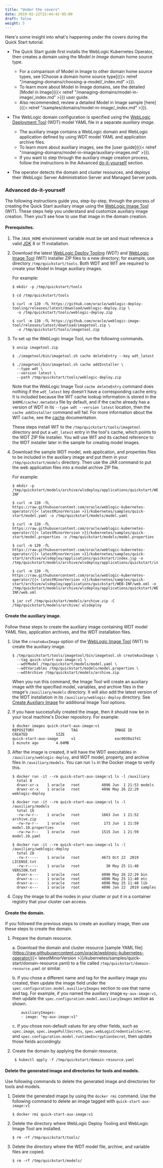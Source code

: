 ```yaml
---
title: "Under the covers"
date: 2019-02-22T15:44:42-05:00
draft: false
weight: 5
---
```


Here's some insight into what's happening under the covers during the Quick Start tutorial.

- The Quick Start guide first installs the WebLogic Kubernetes Operator, then creates a domain using the _Model in Image_ domain home source type.

  - For a comparison of Model in Image to other domain home source types, see [Choose a domain home source type]({{< relref "/managing-domains/choosing-a-model/_index.md" >}}).
  - To learn more about Model in Image domains, see the detailed [Model in Image]({{< relref "/managing-domains/model-in-image/_index.md" >}}) user guide.
  - Also recommended, review a detailed Model in Image sample [here]({{< relref "/samples/domains/model-in-image/_index.md" >}}).

- The WebLogic domain configuration is specified using the [WebLogic Deployment Tool](https://oracle.github.io/weblogic-deploy-tooling/) (WDT) model YAML file in a separate _auxiliary image_.

  - The auxiliary image contains a WebLogic domain and WebLogic application defined by using WDT model YAML and application archive files.
  - To learn more about auxiliary images, see the [user guide]({{< relref "/managing-domains/model-in-image/auxiliary-images.md" >}}).
  - If you want to step through the auxiliary image creation process, follow the instructions in the Advanced [do-it-yourself](#advanced-do-it-yourself) section.

- The operator detects the domain and cluster resources, and deploys their WebLogic Server Administration Server and Managed Server pods.

### Advanced do-it-yourself

The following instructions guide you, step-by-step, through the process of creating the Quick Start auxiliary image using the [WebLogic Image Tool](https://oracle.github.io/weblogic-image-tool/) (WIT).
These steps help you understand and customize auxiliary image creation. Then you'll see how to use that image in the domain creation.

#### Prerequisites.
1. The `JAVA_HOME` environment variable must be set and must reference a valid [JDK](https://www.oracle.com/java/technologies/downloads/) 8 or 11 installation.

1. Download the latest [WebLogic Deploy Tooling](https://github.com/oracle/weblogic-deploy-tooling/releases) (WDT) and [WebLogic Image Tool](https://github.com/oracle/weblogic-image-tool/releases) (WIT) installer ZIP files to a new directory; for example, use directory `/tmp/quickstart/tools`. Both WDT and WIT are required to create your Model in Image auxiliary images.

   For example:
   ```shell
   $ mkdir -p /tmp/quickstart/tools
   ```

   ```shell
   $ cd /tmp/quickstart/tools
   ```
   ```shell
   $ curl -m 120 -fL https://github.com/oracle/weblogic-deploy-tooling/releases/latest/download/weblogic-deploy.zip \
     -o /tmp/quickstart/tools/weblogic-deploy.zip
   ```
   ```shell
   $ curl -m 120 -fL https://github.com/oracle/weblogic-image-tool/releases/latest/download/imagetool.zip \
     -o /tmp/quickstart/tools/imagetool.zip
   ```

1. To set up the WebLogic Image Tool, run the following commands.

   ```shell
   $ unzip imagetool.zip
   ```
   ```shell
   $ ./imagetool/bin/imagetool.sh cache deleteEntry --key wdt_latest
   ```
   ```shell
   $ ./imagetool/bin/imagetool.sh cache addInstaller \
     --type wdt \
     --version latest \
     --path /tmp/quickstart/tools/weblogic-deploy.zip
   ```

   Note that the WebLogic Image Tool `cache deleteEntry` command does nothing
   if the `wdt_latest` key doesn't have a corresponding cache entry. It is included
   because the WIT cache lookup information is stored in the `$HOME/cache/.metadata`
   file by default, and if the cache already
   has a version of WDT in its `--type wdt --version latest` location, then the
   `cache addInstaller` command will fail.
   For more information about the WIT cache, see the
   [cache](https://oracle.github.io/weblogic-image-tool/userguide/tools/cache/) documentation.

   These steps install WIT to the `/tmp/quickstart/tools/imagetool` directory
   and put a `wdt_latest` entry in the tool's cache, which points to the WDT ZIP file installer.
   You will use WIT and its cached reference to the WDT installer later in the sample for creating model images.

1. Download the sample WDT model, web application, and properties files to be included in the auxiliary image and put them in your `/tmp/quickstart/models` directory.
Then use the JAR command to put the web application files into a model archive ZIP file.

   For example:
   ```shell
   $ mkdir -p /tmp/quickstart/models/archive/wlsdeploy/applications/quickstart/WEB-INF
   ```

   ```shell
   $ curl -m 120 -fL https://raw.githubusercontent.com/oracle/weblogic-kubernetes-operator/{{< latestMinorVersion >}}/kubernetes/samples/quick-start/model.yaml -o /tmp/quickstart/models/model.yaml
   ```

   ```shell
   $ curl -m 120 -fL https://raw.githubusercontent.com/oracle/weblogic-kubernetes-operator/{{< latestMinorVersion >}}/kubernetes/samples/quick-start/model.properties -o /tmp/quickstart/models/model.properties
   ```

   ```shell
   $ curl -m 120 -fL https://raw.githubusercontent.com/oracle/weblogic-kubernetes-operator/{{< latestMinorVersion >}}/kubernetes/samples/quick-start/archive/wlsdeploy/applications/quickstart/index.jsp -o /tmp/quickstart/models/archive/wlsdeploy/applications/quickstart/index.jsp
   ```

   ```shell
   $ curl -m 120 -fL https://raw.githubusercontent.com/oracle/weblogic-kubernetes-operator/{{< latestMinorVersion >}}/kubernetes/samples/quick-start/archive/wlsdeploy/applications/quickstart/WEB-INF/web.xml -o /tmp/quickstart/models/archive/wlsdeploy/applications/quickstart/WEB-INF/web.xml
   ```

   ```shell
   $ jar cvf /tmp/quickstart/models/archive.zip -C /tmp/quickstart/models/archive/ wlsdeploy
   ```

#### Create the auxiliary image.

Follow these steps to create the auxiliary image containing
WDT model YAML files, application archives, and the WDT installation files.


1. Use the `createAuxImage` option of the [WebLogic Image Tool](https://oracle.github.io/weblogic-image-tool/userguide/tools/create-aux-image/) (WIT) to create the auxiliary image.

     ```shell
     $ /tmp/quickstart/tools/imagetool/bin/imagetool.sh createAuxImage \
       --tag quick-start-aux-image:v1 \
       --wdtModel /tmp/quickstart/models/model.yaml \
       --wdtVariables /tmp/quickstart/models/model.properties \
       --wdtArchive /tmp/quickstart/models/archive.zip
     ```

     When you run this command, the Image Tool will create an auxiliary image with the specified model, variables, and archive files in the
     image's `/auxiliary/models` directory. It will also add the latest version of the WDT installation in its `/auxiliary/weblogic-deploy` directory.
     See [Create Auxiliary Image](https://oracle.github.io/weblogic-image-tool/userguide/tools/create-aux-image/) for additional Image Tool options.

1. If you have successfully created the image, then it should now be in your local machine's Docker repository. For example:

    ```
    $ docker images quick-start-aux-image:v1
    REPOSITORY                 TAG                 IMAGE ID            CREATED             SIZE
    quick-start-aux-image      v1                  eac9030a1f41        1 minute ago        4.04MB
    ```


1. After the image is created, it will have the WDT executables in
   `/auxiliary/weblogic-deploy`, and WDT model, property, and archive
   files in `/auxiliary/models`. You can run `ls` in the Docker
   image to verify this.

   ```shell
   $ docker run -it --rm quick-start-aux-image:v1 ls -l /auxiliary
     total 8
     drwxr-xr-x    1 oracle   root          4096 Jun  1 21:53 models
     drwxr-xr-x    1 oracle   root          4096 May 26 22:29 weblogic-deploy

   $ docker run -it --rm quick-start-aux-image:v1 ls -l /auxiliary/models
     total 16
     -rw-rw-r--    1 oracle   root          1663 Jun  1 21:52 archive.zip
     -rw-rw-r--    1 oracle   root           173 Jun  1 21:59 model.10.properties
     -rw-rw-r--    1 oracle   root          1515 Jun  1 21:59 model.10.yaml

   $ docker run -it --rm quick-start-aux-image:v1 ls -l /auxiliary/weblogic-deploy
     total 28
     -rw-r-----    1 oracle   root          4673 Oct 22  2019 LICENSE.txt
     -rw-r-----    1 oracle   root            30 May 25 11:40 VERSION.txt
     drwxr-x---    1 oracle   root          4096 May 26 22:29 bin
     drwxr-x---    1 oracle   root          4096 May 25 11:40 etc
     drwxr-x---    1 oracle   root          4096 May 25 11:40 lib
     drwxr-x---    1 oracle   root          4096 Jan 22  2019 samples

   ```

1. Copy the image to all the nodes in your cluster or put it in a container registry that your cluster can access.

#### Create the domain.

If you followed the previous steps to create an auxiliary image, then use these steps to create the domain.

1. Prepare the domain resource.

    a. Download the domain and cluster resource [sample YAML file](https://raw.githubusercontent.com/oracle/weblogic-kubernetes-operator/{{< latestMinorVersion >}}/kubernetes/samples/quick-start/domain-resource.yaml) to a file called `/tmp/quickstart/domain-resource.yaml` or similar.

    b. If you chose a different name and tag for the auxiliary image you created, then update the image field under the `spec.configuration.model.auxiliaryImages`
    section to use that name and tag. For example, if you named the auxiliary image `my-aux-image:v1`, then update the `spec.configuration.model.auxiliaryImages` section as shown.

      ```shell
          auxiliaryImages:
          - image: "my-aux-image:v1"
      ```

    c. If you chose non-default values for any other fields, such as `spec.image`, `spec.imagePullSecrets`, `spec.webLogicCredentialsSecret`, and `spec.configuration.model.runtimeEncryptionSecret`, then update those fields accordingly.

2. Create the domain by applying the domain resource.

      ```shell
       $ kubectl apply -f /tmp/quickstart/domain-resource.yaml
      ```
#### Delete the generated image and directories for tools and models.

Use following commands to delete the generated image and directories for tools and models.

1. Delete the generated image by using the `docker rmi` command. Use the following command to delete an image tagged with `quick-start-aux-image:v1`

   ```shell
   $ docker rmi quick-start-aux-image:v1
   ```

1. Delete the directory where WebLogic Deploy Tooling and WebLogic Image Tool are installed.

   ```shell
   $ rm -rf /tmp/quickstart/tools/
   ```

1. Delete the directory where the WDT model file, archive, and variable files are copied.

   ```shell
   $ rm -rf /tmp/quickstart/models/
   ```

